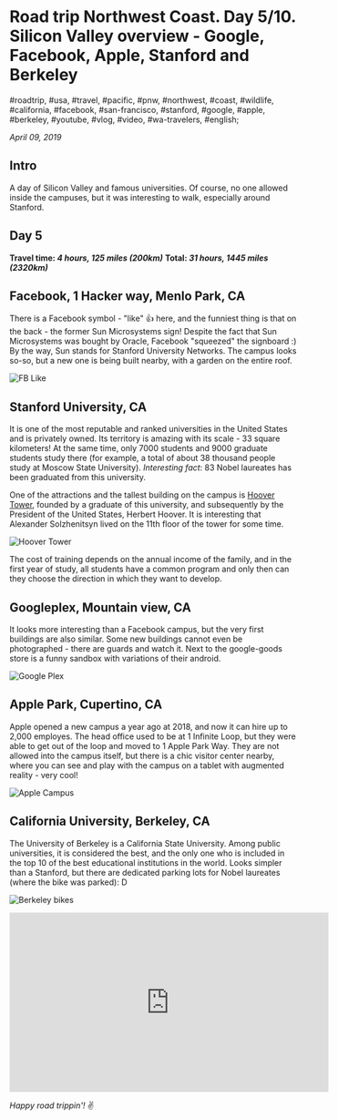 # Road trip Northwest Coast. Day 5/10. Silicon Valley overview - Google, Facebook, Apple, Stanford and Berkeley

#roadtrip, #usa, #travel, #pacific, #pnw, #northwest, #coast, #wildlife, #california, #facebook, #san-francisco, #stanford, #google, #apple, #berkeley, #youtube, #vlog, #video, #wa-travelers, #english;

_April 09, 2019_

## Intro

A day of Silicon Valley and famous universities. Of course, no one allowed inside the campuses, but it was interesting to walk, especially around Stanford.

## Day 5

**Travel time: _4 hours, 125 miles (200km)_**
**Total: _31 hours, 1445 miles (2320km)_**

## Facebook, 1 Hacker way, Menlo Park, CA

There is a Facebook symbol - "like" 👍 here, and the funniest thing is that on the back - the former Sun Microsystems sign! Despite the fact that Sun Microsystems was bought by Oracle, Facebook "squeezed" the signboard :) By the way, Sun stands for Stanford University Networks.
The campus looks so-so, but a new one is being built nearby, with a garden on the entire roof.

![FB Like](/images/road-trip-northwest-coast-day-5-10-silicon-valley-overview-google-facebook-apple-stanford-and-berkeley/fb_like.jpg)

## Stanford University, CA

It is one of the most reputable and ranked universities in the United States and is privately owned. Its territory is amazing with its scale - 33 square kilometers! At the same time, only 7000 students and 9000 graduate students study there (for example, a total of about 38 thousand people study at Moscow State University). _Interesting fact_: 83 Nobel laureates has been graduated from this university.

One of the attractions and the tallest building on the campus is [Hoover Tower](https://en.wikipedia.org/wiki/Hoover_Tower), founded by a graduate of this university, and subsequently by the President of the United States, Herbert Hoover. It is interesting that Alexander Solzhenitsyn lived on the 11th floor of the tower for some time.

![Hoover Tower](/images/road-trip-northwest-coast-day-5-10-silicon-valley-overview-google-facebook-apple-stanford-and-berkeley/hoover_tower.jpg)

The cost of training depends on the annual income of the family, and in the first year of study, all students have a common program and only then can they choose the direction in which they want to develop.

## Googleplex, Mountain view, CA

It looks more interesting than a Facebook campus, but the very first buildings are also similar. Some new buildings cannot even be photographed - there are guards and watch it. Next to the google-goods store is a funny sandbox with variations of their android.

![Google Plex](/images/road-trip-northwest-coast-day-5-10-silicon-valley-overview-google-facebook-apple-stanford-and-berkeley/googleplex.jpg)

## Apple Park, Cupertino, CA

Apple opened a new campus a year ago at 2018, and now it can hire up to 2,000 employes. The head office used to be at 1 Infinite Loop, but they were able to get out of the loop and moved to 1 Apple Park Way. They are not allowed into the campus itself, but there is a chic visitor center nearby, where you can see and play with the campus on a tablet with augmented reality - very cool!

![Apple Campus](/images/road-trip-northwest-coast-day-5-10-silicon-valley-overview-google-facebook-apple-stanford-and-berkeley/apple_campus.jpg)

## California University, Berkeley, CA

The University of Berkeley is a California State University. Among public universities, it is considered the best, and the only one who is included in the top 10 of the best educational institutions in the world. Looks simpler than a Stanford, but there are dedicated parking lots for Nobel laureates (where the bike was parked): D

![Berkeley bikes](/images/road-trip-northwest-coast-day-5-10-silicon-valley-overview-google-facebook-apple-stanford-and-berkeley/berkeley_bikes.jpg)

<iframe width="560" height="315" src="https://www.youtube.com/embed/QDVsUVtQjho" frameborder="0" allow="accelerometer; autoplay; encrypted-media; gyroscope; picture-in-picture" allowfullscreen></iframe>

_Happy road trippin'!_ :v:
